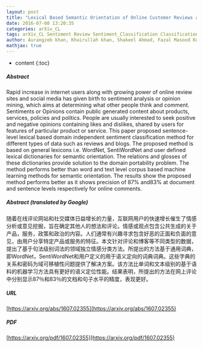 ```yaml
---
layout: post
title: "Lexical Based Semantic Orientation of Online Customer Reviews and Blogs"
date: 2016-07-08 13:20:35
categories: arXiv_CL
tags: arXiv_CL Sentiment Review Sentiment_Classification Classification Relation
author: Aurangzeb khan, Khairullah khan, Shakeel Ahmad, Fazal Masood Kundi, Irum Tareen, Muhammad Zubair Asghar
mathjax: true
---
```


* content
{:toc}

##### Abstract
Rapid increase in internet users along with growing power of online review sites and social media has given birth to sentiment analysis or opinion mining, which aims at determining what other people think and comment. Sentiments or Opinions contain public generated content about products, services, policies and politics. People are usually interested to seek positive and negative opinions containing likes and dislikes, shared by users for features of particular product or service. This paper proposed sentence-level lexical based domain independent sentiment classification method for different types of data such as reviews and blogs. The proposed method is based on general lexicons i.e. WordNet, SentiWordNet and user defined lexical dictionaries for semantic orientation. The relations and glosses of these dictionaries provide solution to the domain portability problem. The method performs better than word and text level corpus based machine learning methods for semantic orientation. The results show the proposed method performs better as it shows precision of 87% and83% at document and sentence levels respectively for online comments.

##### Abstract (translated by Google)
随着在线评论网站和社交媒体日益增长的力量，互联网用户的快速增长催生了情感分析或意见挖掘，旨在确定其他人的想法和评论。情感或观点包含公共生成的关于产品，服务，政策和政治的内容。人们通常有兴趣寻求包含好恶的正面和负面的意见，由用户分享特定产品或服务的特征。本文针对评论和博客等不同类型的数据，提出了基于句法级别词法的领域独立情感分类方法。所提出的方法基于通用词典，即WordNet，SentiWordNet和用户定义的用于语义定向的词典词典。这些字典的关系和密码为域可移植性问题提供了解决方案。该方法比单词和文本级别的基于语料的机器学习方法具有更好的语义定位性能。结果表明，所提出的方法在网上评论中分别显示87％和83％的文档和句子水平的精度，表现更好。

##### URL
[https://arxiv.org/abs/1607.02355](https://arxiv.org/abs/1607.02355)

##### PDF
[https://arxiv.org/pdf/1607.02355](https://arxiv.org/pdf/1607.02355)

